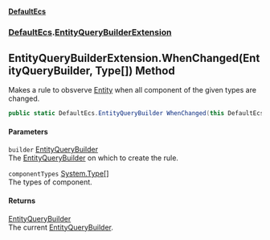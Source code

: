 #### [DefaultEcs](DefaultEcs.md 'DefaultEcs')
### [DefaultEcs](DefaultEcs.md#DefaultEcs 'DefaultEcs').[EntityQueryBuilderExtension](EntityQueryBuilderExtension.md 'DefaultEcs.EntityQueryBuilderExtension')
## EntityQueryBuilderExtension.WhenChanged(EntityQueryBuilder, Type[]) Method
Makes a rule to obsverve [Entity](Entity.md 'DefaultEcs.Entity') when all component of the given types are changed.  
```csharp
public static DefaultEcs.EntityQueryBuilder WhenChanged(this DefaultEcs.EntityQueryBuilder builder, params System.Type[] componentTypes);
```
#### Parameters
<a name='DefaultEcs_EntityQueryBuilderExtension_WhenChanged(DefaultEcs_EntityQueryBuilder_System_Type__)_builder'></a>
`builder` [EntityQueryBuilder](EntityQueryBuilder.md 'DefaultEcs.EntityQueryBuilder')  
The [EntityQueryBuilder](EntityQueryBuilder.md 'DefaultEcs.EntityQueryBuilder') on which to create the rule.
  
<a name='DefaultEcs_EntityQueryBuilderExtension_WhenChanged(DefaultEcs_EntityQueryBuilder_System_Type__)_componentTypes'></a>
`componentTypes` [System.Type](https://docs.microsoft.com/en-us/dotnet/api/System.Type 'System.Type')[[]](https://docs.microsoft.com/en-us/dotnet/api/System.Array 'System.Array')  
The types of component.
  
#### Returns
[EntityQueryBuilder](EntityQueryBuilder.md 'DefaultEcs.EntityQueryBuilder')  
The current [EntityQueryBuilder](EntityQueryBuilder.md 'DefaultEcs.EntityQueryBuilder').
